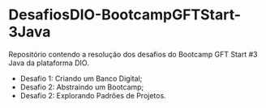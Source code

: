 # DesafiosDIO-BootcampGFTStart-3Java
Repositório contendo a resolução dos desafios do Bootcamp GFT Start #3 Java da plataforma DIO.
  - Desafio 1: Criando um Banco Digital;
  - Desafio 2: Abstraindo um Bootcamp;
  - Desafio 2: Explorando Padrões de Projetos.
